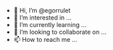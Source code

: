 - 👋 Hi, I’m @egorrulet
- 👀 I’m interested in ...
- 🌱 I’m currently learning ...
- 💞️ I’m looking to collaborate on ...
- 📫 How to reach me ...

<!---
egorrulet/egorrulet is a ✨ special ✨ repository because its `README.md` (this file) appears on your GitHub profile.
You can click the Preview link to take a look at your changes.
--->
